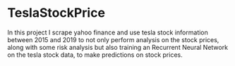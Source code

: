 # TeslaStockPrice
In this project I scrape yahoo finance and use tesla stock information between 2015 and 2019 to not only perform analysis on the stock prices, along with some risk analysis but also training an Recurrent Neural Network on the tesla stock data, to make predictions on stock prices.
